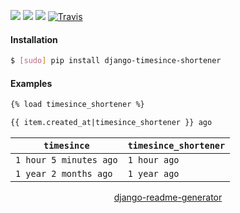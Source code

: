 <!--
https://pypi.org/project/readme-generator/
https://pypi.org/project/python-readme-generator/
https://pypi.org/project/django-readme-generator/
-->

[![](https://img.shields.io/pypi/pyversions/django-timesince-shortener.svg?longCache=True)](https://pypi.org/project/django-timesince-shortener/)
[![](https://img.shields.io/pypi/v/django-timesince-shortener.svg?maxAge=3600)](https://pypi.org/project/django-timesince-shortener/)
[![](https://img.shields.io/badge/License-Unlicense-blue.svg?longCache=True)](https://unlicense.org/)
[![Travis](https://api.travis-ci.org/andrewp-as-is/django-timesince-shortener.py.svg?branch=master)](https://travis-ci.org/andrewp-as-is/django-timesince-shortener.py/)

#### Installation
```bash
$ [sudo] pip install django-timesince-shortener
```

#### Examples
```html
{% load timesince_shortener %}

{{ item.created_at|timesince_shortener }} ago
```

`timesince`|`timesince_shortener`
-|-
`1 hour 5 minutes ago`|`1 hour ago`
`1 year 2 months ago`|`1 year ago`

<p align="center">
    <a href="https://pypi.org/project/django-readme-generator/">django-readme-generator</a>
</p>